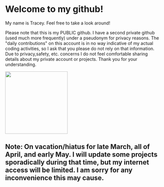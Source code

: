 # Welcome to my github!
My name is Tracey. Feel free to take a look around!

Please note that this is my PUBLIC github. I have a second private github (used much more frequently) under a pseudonym for privacy reasons. The "daily contributions" on this account is in no way indicative of my actual coding activities, so I ask that you please do not rely on that information.
Due to privacy,safety, etc. concerns I do not feel comfortable sharing details about my private account or projects. Thank you for your understanding.

<img src="https://user-images.githubusercontent.com/7820165/219100820-6d3aa336-fa56-4899-9119-24424b511aae.jpg" width="200">

## Note: On vacation/hiatus for late March, all of April, and early May. I will update some projects sporadically during that time, but my internet access will be limited. I am sorry for any inconvenience this may cause.
